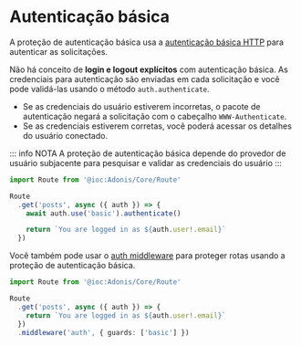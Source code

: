 # Autenticação básica

A proteção de autenticação básica usa a [autenticação básica HTTP](https://developer.mozilla.org/en-US/docs/Web/HTTP/Authentication#basic_authentication_scheme) para autenticar as solicitações.

Não há conceito de **login e logout explícitos** com autenticação básica. As credenciais para autenticação são enviadas em cada solicitação e você pode validá-las usando o método `auth.authenticate`.

- Se as credenciais do usuário estiverem incorretas, o pacote de autenticação negará a solicitação com o cabeçalho `WWW-Authenticate`.
- Se as credenciais estiverem corretas, você poderá acessar os detalhes do usuário conectado.

::: info NOTA
A proteção de autenticação básica depende do provedor de usuário subjacente para pesquisar e validar as credenciais do usuário
:::

```ts
import Route from '@ioc:Adonis/Core/Route'

Route
  .get('posts', async ({ auth }) => {
    await auth.use('basic').authenticate()

    return `You are logged in as ${auth.user!.email}`
  })
```

Você também pode usar o [auth middleware](/docs/guides/auth/middleware.md) para proteger rotas usando a proteção de autenticação básica.

```ts
import Route from '@ioc:Adonis/Core/Route'

Route
  .get('posts', async ({ auth }) => {
    return `You are logged in as ${auth.user!.email}`
  })
  .middleware('auth', { guards: ['basic'] })
```
